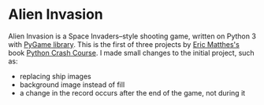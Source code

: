 # Alien Invasion

Alien Invasion is a Space Invaders–style shooting game, written on Python 3 with [PyGame library](https://www.pygame.org/).
This is the first of three projects by [Eric Matthes's](https://ehmatthes.github.io/) book [Python Crash Course](https://www.amazon.com/Eric-Matthes/e/B01DPU378I%3Fref=dbs_a_mng_rwt_scns_share).
I made small changes to the initial project, such as:
- replacing ship images
- background image instead of fill
- a change in the record occurs after the end of the game, not during it